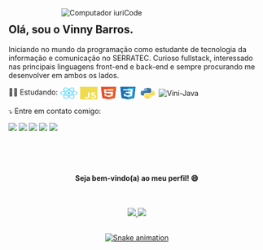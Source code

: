 <img src="https://raw.githubusercontent.com/MicaelliMedeiros/micaellimedeiros/master/image/computer-illustration.png" min-width="400px" max-width="400px" width="400px" align="right" alt="Computador iuriCode">


 <h2 align="left">Olá, sou o <strong>Vinny Barros</strong>.</h2>
 
<p align="left"> 
 Iniciando no mundo da programação como estudante de tecnologia da informação e comunicação no SERRATEC. Curioso fullstack, interessado nas principais linguagens  front-end e back-end e sempre procurando me desenvolver em ambos os lados.
</p>

<p align="left">
 <div align="left">
  <div style="display: inline_block">
   👨‍🎓 Estudando:
   <img align="center" alt="Vini-React" height="25" width="35" src="https://raw.githubusercontent.com/devicons/devicon/master/icons/react/react-original.svg">
   <img align="center" alt="Vini-Js" height="25" width="35" src="https://raw.githubusercontent.com/devicons/devicon/master/icons/javascript/javascript-plain.svg">
   <img align="center" alt="Vini-HTML" height="25" width="35" src="https://raw.githubusercontent.com/devicons/devicon/master/icons/html5/html5-original.svg">
   <img align="center" alt="Vini-CSS" height="25" width="35" src="https://raw.githubusercontent.com/devicons/devicon/master/icons/css3/css3-original.svg">
   <img align="center" alt="Vini-Python" height="25" width="35" src="https://raw.githubusercontent.com/devicons/devicon/master/icons/python/python-original.svg">
   <img align="center" alt="Vini-Java" height="25" width="35" src="https://cdn.jsdelivr.net/gh/devicons/devicon/icons/java/java-original.svg" />          
  </div>
 </div>
</p>


<p align="left">⤵️ Entre em contato comigo:</p>

<p align="left">
  <a href="#" alt="Gmail">
  <img src="https://img.shields.io/badge/-Gmail-FF0000?style=flat-square&labelColor=FF0000&logo=gmail&logoColor=white&link=mailto:vinnybarros07@gmail.com" /></a>
  <a href="#" alt="Linkedin">
  <img src="https://img.shields.io/badge/-Linkedin-0e76a8?style=flat-square&logo=Linkedin&logoColor=white&link=https://www.linkedin.com/in/vinny-barros/" /></a>
  <a href="#" alt="WhatsApp">
  <img src="https://img.shields.io/badge/-WhatsApp-25d366?style=flat-square&labelColor=25d366&logo=whatsapp&logoColor=white&link=https://wa.me/5522999935854"/></a>
  <a href="#" alt="Facebook">
  <img src="https://img.shields.io/badge/-Facebook-3b5998?style=flat-square&labelColor=3b5998&logo=facebook&logoColor=white&link=https://www.facebook.com/vinicius.barros23/"/></a>
  <a href="#" alt="Instagram">
  <img src="https://img.shields.io/badge/-Instagram-DF0174?style=flat-square&labelColor=DF0174&logo=instagram&logoColor=white&link=https://www.instagram.com/vinnnybarros/"/></a>
</p><br>

<br><h4 align="center">Seja bem-vindo(a) ao meu perfil! 😄</h4><br>

<div align="center">
  <a href="https://github.com/VinnyBarros">
  <img height="120em" src="https://github-readme-stats.vercel.app/api?username=VinnyBarros&show_icons=true&theme=dark&include_all_commits=true&count_private=true"/>
  <img height="120em" src="https://github-readme-stats.vercel.app/api/top-langs/?username=VinnyBarros&layout=compact&langs_count=7&theme=dark"/>
</div><br>

<div align="center">

![Snake animation](https://github.com/VinnyBarros/VinnyBarros/blob/output/github-contribution-grid-snake.svg)

</div>

